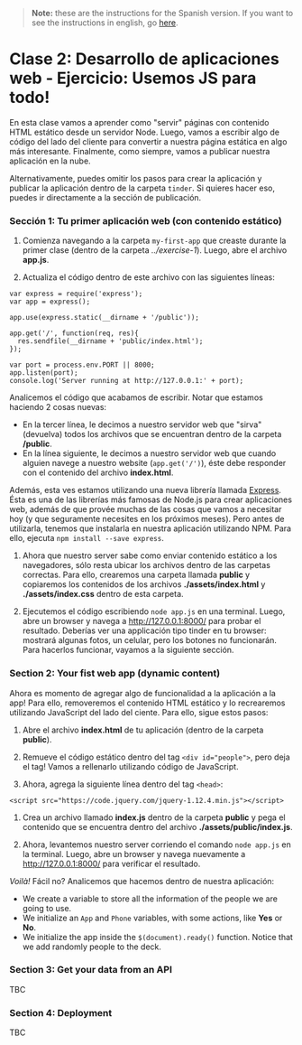> **Note:** these are the instructions for the Spanish version. If you want to see the instructions in english, go [here](./README.eng.md).

# Clase 2: Desarrollo de aplicaciones web - Ejercicio: Usemos JS para todo!

En esta clase vamos a aprender como "servir" páginas con contenido HTML estático desde un servidor Node. Luego, vamos a escribir algo de código del lado del cliente para convertir a nuestra página estática en algo más interesante. Finalmente, como siempre, vamos a publicar nuestra aplicación en la nube.

Alternativamente, puedes omitir los pasos para crear la aplicación y publicar la aplicación dentro de la carpeta `tinder`. Si quieres hacer eso, puedes ir directamente a la sección de publicación.

### Sección 1: Tu primer aplicación web (con contenido estático)

1. Comienza navegando a la carpeta `my-first-app` que creaste durante la primer clase (dentro de la carpeta _../exercise-1_). Luego, abre el archivo **app.js**.

1. Actualiza el código dentro de este archivo con las siguientes líneas:

  ```
  var express = require('express');
  var app = express();

  app.use(express.static(__dirname + '/public'));

  app.get('/', function(req, res){
    res.sendfile(__dirname + 'public/index.html');
  });

  var port = process.env.PORT || 8000;
  app.listen(port);
  console.log('Server running at http://127.0.0.1:' + port);
  ```

  Analicemos el código que acabamos de escribir. Notar que estamos haciendo 2 cosas nuevas:

  * En la tercer línea, le decimos a nuestro servidor web que "sirva" (devuelva) todos los archivos que se encuentran dentro de la carpeta **/public**.
  * En la línea siguiente, le decimos a nuestro servidor web que cuando alguien navege a nuestro website (`app.get('/')`), éste debe responder con el contenido del archivo **index.html**.

  Además, esta ves estamos utilizando una nueva librería llamada [Express](http://expressjs.com/). Ésta es una de las librerías más famosas de Node.js para crear aplicaciones web, además de que provée muchas de las cosas que vamos a necesitar hoy (y que seguramente necesites en los próximos meses). Pero antes de utilizarla, tenemos que instalarla en nuestra aplicación utilizando NPM. Para ello, ejecuta `npm install --save express`.

1. Ahora que nuestro server sabe como enviar contenido estático a los navegadores, sólo resta ubicar los archivos dentro de las carpetas correctas. Para ello, crearemos una carpeta llamada **public** y copiaremos los contenidos de los archivos **./assets/index.html** y **./assets/index.css** dentro de esta carpeta.

1. Ejecutemos el código escribiendo `node app.js` en una terminal. Luego, abre un browser y navega a http://127.0.0.1:8000/ para probar el resultado. Deberías ver una applicación tipo tinder en tu browser: mostrará algunas fotos, un celular, pero los botones no funcionarán. Para hacerlos funcionar, vayamos a la siguiente sección.

### Section 2: Your fist web app (dynamic content)

Ahora es momento de agregar algo de funcionalidad a la aplicación a la app! Para ello, removeremos el contenido HTML estático y lo recrearemos utilizando JavaScript del lado del ciente. Para ello, sigue estos pasos:

1. Abre el archivo **index.html** de tu aplicación (dentro de la carpeta **public**).

1. Remueve el código estático dentro del tag `<div id="people">`, pero deja el tag! Vamos a rellenarlo utilizando código de JavaScript.

1. Ahora, agrega la siguiente línea dentro del tag `<head>`:

  ```
  <script src="https://code.jquery.com/jquery-1.12.4.min.js"></script>
  ```

1. Crea un archivo llamado **index.js** dentro de la carpeta **public** y pega el contenido que se encuentra dentro del archivo **./assets/public/index.js**.

1. Ahora, levantemos nuestro server corriendo el comando `node app.js` en la terminal. Luego, abre un browser y navega nuevamente a http://127.0.0.1:8000/ para verificar el resultado.

  *Voilà!* Fácil no? Analicemos que hacemos dentro de nuestra aplicación:

  * We create a variable to store all the information of the people we are going to use.
  * We initialize an `App` and `Phone` variables, with some actions, like **Yes** or **No**.
  * We initialize the app inside the `$(document).ready()` function. Notice that we add randomly people to the deck.

### Section 3: Get your data from an API

TBC

### Section 4: Deployment

TBC


